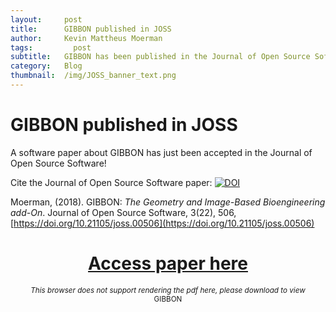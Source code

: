 ```yaml
---
layout:     post
title:      GIBBON published in JOSS
author:     Kevin Mattheus Moerman
tags: 		  post
subtitle:  	GIBBON has been published in the Journal of Open Source Software (JOSS)
category:   Blog
thumbnail:  /img/JOSS_banner_text.png
---
```


# GIBBON published in JOSS
A software paper about GIBBON has just been accepted in the Journal of Open Source Software!    

Cite the Journal of Open Source Software paper: [![DOI](http://joss.theoj.org/papers/10.21105/joss.00506/status.svg)](https://doi.org/10.21105/joss.00506)

Moerman, (2018). GIBBON: _The Geometry and Image-Based Bioengineering add-On_. Journal of Open Source Software, 3(22), 506, [https://doi.org/10.21105/joss.00506](https://doi.org/10.21105/joss.00506)



<div>
<center>
<h1>
  <a href="https://doi.org/10.21105/joss.00506"> Access paper here </a>
</h1>
<object data="https://www.theoj.org/joss-papers/joss.00506/10.21105.joss.00506.pdf" type="application/pdf" width="70%" height="1500">
  <small><i>This browser does not support rendering the pdf here, please download to view</i></small>
</object>
<!-- <embed src="{{ site.baseurl }}/pdf/cv.pdf" type="application/pdf" width="100%" height="100%"> -->
<br>
<small>GIBBON</small>
</center>
</div>
